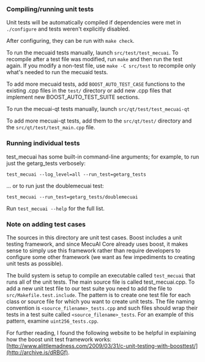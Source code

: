 ### Compiling/running unit tests

Unit tests will be automatically compiled if dependencies were met in `./configure`
and tests weren't explicitly disabled.

After configuring, they can be run with `make check`.

To run the mecuaid tests manually, launch `src/test/test_mecuai`. To recompile
after a test file was modified, run `make` and then run the test again. If you
modify a non-test file, use `make -C src/test` to recompile only what's needed
to run the mecuaid tests.

To add more mecuaid tests, add `BOOST_AUTO_TEST_CASE` functions to the existing
.cpp files in the `test/` directory or add new .cpp files that
implement new BOOST_AUTO_TEST_SUITE sections.

To run the mecuai-qt tests manually, launch `src/qt/test/test_mecuai-qt`

To add more mecuai-qt tests, add them to the `src/qt/test/` directory and
the `src/qt/test/test_main.cpp` file.

### Running individual tests

test_mecuai has some built-in command-line arguments; for
example, to run just the getarg_tests verbosely:

    test_mecuai --log_level=all --run_test=getarg_tests

... or to run just the doublemecuai test:

    test_mecuai --run_test=getarg_tests/doublemecuai

Run `test_mecuai --help` for the full list.

### Note on adding test cases

The sources in this directory are unit test cases.  Boost includes a
unit testing framework, and since MecuAI Core already uses boost, it makes
sense to simply use this framework rather than require developers to
configure some other framework (we want as few impediments to creating
unit tests as possible).

The build system is setup to compile an executable called `test_mecuai`
that runs all of the unit tests.  The main source file is called
test_mecuai.cpp. To add a new unit test file to our test suite you need
to add the file to `src/Makefile.test.include`. The pattern is to create
one test file for each class or source file for which you want to create
unit tests.  The file naming convention is `<source_filename>_tests.cpp`
and such files should wrap their tests in a test suite
called `<source_filename>_tests`. For an example of this pattern,
examine `uint256_tests.cpp`.

For further reading, I found the following website to be helpful in
explaining how the boost unit test framework works:
[http://www.alittlemadness.com/2009/03/31/c-unit-testing-with-boosttest/](http://archive.is/dRBGf).
